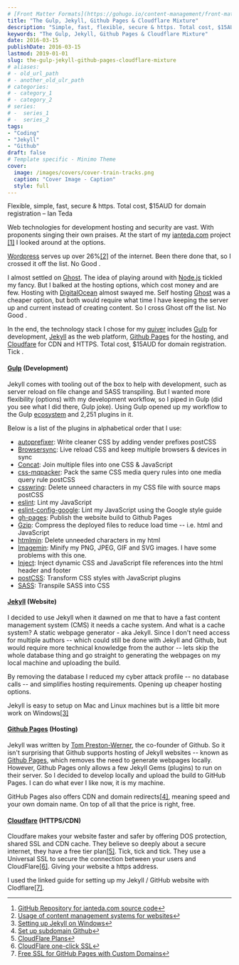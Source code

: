 ```yaml
---
# [Front Matter Formats](https://gohugo.io/content-management/front-matter/)
title: "The Gulp, Jekyll, Github Pages & Cloudflare Mixture"
description: "Simple, fast, flexible, secure & https. Total cost, $15AUD for domain registration."
keywords: "The Gulp, Jekyll, Github Pages & Cloudflare Mixture"
date: 2016-03-15
publishDate: 2016-03-15
lastmod: 2019-01-01
slug: the-gulp-jekyll-github-pages-cloudflare-mixture
# aliases:
# - old_url_path
# - another_old_ulr_path
# categories:
# - category_1
# - category_2
# series:
# -  series_1
# -  series_2
tags:
- "Coding"
- "Jekyll"
- "Github"
draft: false
# Template specific - Minimo Theme
cover:
  image: /images/covers/cover-train-tracks.png
  caption: "Cover Image - Caption"
  style: full
---
```


Flexible, simple, fast, secure & https. Total cost, $15AUD for domain registration – Ian Teda

Web technologies for development hosting and security are vast. With proponents singing their own praises. At the start of my [ianteda.com](https://ianteda.com) project [[1]]([1]) I looked around at the options.

[Wordpress](https://wordpress.org/) serves up over 26%[[2]]([2]) of the internet. Been there done that, so I crossed it off the list. No Good .

I almost settled on [Ghost](https://ghost.org/). The idea of playing around with [Node.js](https://nodejs.org/en/) tickled my fancy. But I balked at the hosting options, which cost money and are few. Hosting with [DigitalOcean](https://www.digitalocean.com/) almost swayed me. Self hosting [Ghost](https://ghost.org/) was a cheaper option, but both would require what time I have keeping the server up and current instead of creating content. So I cross Ghost off the list. No Good .

In the end, the technology stack I chose for my [quiver](https://en.wikipedia.org/wiki/Quiver) includes [Gulp](http://gulpjs.com/) for development, [Jekyll](http://jekyllrb.com/) as the web platform, [Github Pages](https://pages.github.com/) for the hosting, and [Cloudfare](https://www.cloudflare.com/) for CDN and HTTPS. Total cost, $15AUD for domain registration. Tick .

#### [Gulp](http://gulpjs.com/) (Development)

Jekyll comes with tooling out of the box to help with development, such as server reload on file change and SASS transpiling. But I wanted more flexibility (options) with my development workflow, so I piped in Gulp (did you see what I did there, Gulp joke). Using Gulp opened up my workflow to the Gulp [ecosystem](http://gulpjs.com/plugins/) and 2,251 plugins in it.

Below is a list of the plugins in alphabetical order that I use:

- [autoprefixer](https://www.npmjs.com/package/autoprefixer): Write cleaner CSS by adding vender prefixes postCSS
- [Browsersync](https://www.npmjs.com/package/browser-sync): Live reload CSS and keep multiple browsers & devices in sync
- [Concat](https://www.npmjs.com/package/gulp-concat/): Join multiple files into one CSS & JavaScript
- [css-mqpacker](https://www.npmjs.com/package/css-mqpacker): Pack the same CSS media query rules into one media query rule postCSS
- [csswring](https://www.npmjs.com/package/csswring): Delete unneed characters in my CSS file with source maps postCSS
- [eslint](https://www.npmjs.com/package/gulp-eslint/): Lint my JavaScript
- [eslint-config-google](https://www.npmjs.com/package/eslint-config-google): Lint my JavaScript using the Google style guide
- [gh-pages](https://www.npmjs.com/package/gulp-gh-pages/): Publish the website build to Github Pages
- [Gzip](https://www.npmjs.com/package/gulp-gzip/): Compress the deployed files to reduce load time -- i.e. html and JavaScript
- [htmlmin](https://www.npmjs.com/package/gulp-htmlmin/): Delete unneeded characters in my html
- [Imagemin](https://www.npmjs.com/package/gulp-imagemin/): Minify my PNG, JPEG, GIF and SVG images. I have some problems with this one.
- [Inject](https://www.npmjs.com/package/gulp-inject/): Inject dynamic CSS and JavaScript file references into the html header and footer
- [postCSS](https://www.npmjs.com/package/gulp-postcss/): Transform CSS styles with JavaScript plugins
- [SASS](https://www.npmjs.com/package/gulp-sass/): Transpile SASS into CSS

#### [Jekyll](http://jekyllrb.com/) (Website)

I decided to use Jekyll when it dawned on me that to have a fast content management system (CMS) it needs a cache system. And what is a cache system? A static webpage generator - aka Jekyll. Since I don't need access for multiple authors -- which could still be done with Jekyll and Github, but would require more technical knowledge from the author -- lets skip the whole database thing and go straight to generating the webpages on my local machine and uploading the build.

By removing the database I reduced my cyber attack profile -- no database calls -- and simplifies hosting requirements. Opening up cheaper hosting options.

Jekyll is easy to setup on Mac and Linux machines but is a little bit more work on Windows[[3]]([3])

#### [Github Pages](http://jekyllrb.com/) (Hosting)

Jekyll was written by [Tom Preston-Werner](https://en.wikipedia.org/wiki/Tom_Preston-Werner), the co-founder of Github. So it isn't surprising that Github supports hosting of Jekyll websites -- known as [Github Pages](https://pages.github.com), which removes the need to generate webpages locally. However, Github Pages only allows a few Jekyll Gems (plugins) to run on their server. So I decided to develop locally and upload the build to GitHub Pages. I can do what ever I like now, it is my machine.

GitHub Pages also offers CDN and domain redirects[[4]]([4]), meaning speed and your own domain name. On top of all that the price is right, free.

#### [Cloudfare](https://www.cloudflare.com/) (HTTPS/CDN)

Cloudfare makes your website faster and safer by offering DOS protection, shared SSL and CDN cache. They believe so deeply about a secure internet, they have a free tier plan[[5]]([5]). Tick, tick and tick. They use a Universal SSL to secure the connection between your users and CloudFlare[[6]]([6]). Giving your website a https address.

I used the linked guide for setting up my Jekyll / GitHub website with Clodflare[[7]]([7]).

---

1. [GitHub Repository for ianteda.com source code](https://github.com/IanTeda/IanTeda.github.io)[↩︎](↩︎)
2. [Usage of content management systems for websites](http://w3techs.com/technologies/overview/content_management/all)[↩︎](↩︎)
3. [Setting up Jekyll on Windows](http://jekyll-windows.juthilo.com/)[↩︎](↩︎)
4. [Set up subdomain Github](https://help.github.com/articles/using-a-custom-domain-with-github-pages/)[↩︎](↩︎)
5. [CloudFlare Plans](https://www.cloudflare.com/plans/)[↩︎](↩︎)
6. [CloudFlare one-click SSL](https://www.cloudflare.com/ssl/)[↩︎](↩︎)
7. [Free SSL for GitHub Pages with Custom Domains](https://sheharyar.me/blog/free-ssl-for-github-pages-with-custom-domains/)[↩︎](↩︎)
